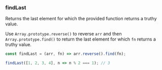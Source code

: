 ### findLast

Returns the last element for which the provided function returns a truthy value.

Use `Array.prototype.reverse()` to reverse `arr` and then  `Array.prototype.find()` to return the last element for which `fn` returns a truthy value.

```js
const findLast = (arr, fn) => arr.reverse().find(fn);
```

```js
findLast([1, 2, 3, 4], n => n % 2 === 1); // 3
```
